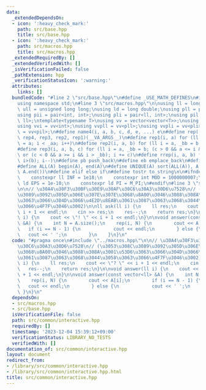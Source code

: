 ```yaml
---
data:
  _extendedDependsOn:
  - icon: ':heavy_check_mark:'
    path: src/base.hpp
    title: src/base.hpp
  - icon: ':heavy_check_mark:'
    path: src/macros.hpp
    title: src/macros.hpp
  _extendedRequiredBy: []
  _extendedVerifiedWith: []
  _isVerificationFailed: false
  _pathExtension: hpp
  _verificationStatusIcon: ':warning:'
  attributes:
    links: []
  bundledCode: "#line 2 \"src/base.hpp\"\n#define _USE_MATH_DEFINES\n#include <bits/stdc++.h>\n\
    using namespace std;\n#line 3 \"src/macros.hpp\"\n\nusing ll = long long;\nusing\
    \ ull = unsigned long long;\nusing ld = long double;\nusing pll = pair<ll, ll>;\n\
    using pii = pair<int, int>;\nusing pli = pair<ll, int>;\nusing pil = pair<int,\
    \ ll>;\ntemplate<typename T>\nusing vv = vector<vector<T>>;\nusing vvl = vv<ll>;\n\
    using vvi = vv<int>;\nusing vvpll = vv<pll>;\nusing vvpli = vv<pli>;\nusing vvpil\
    \ = vv<pil>;\n#define name4(i, a, b, c, d, e, ...) e\n#define rep(...) name4(__VA_ARGS__,\
    \ rep4, rep3, rep2, rep1)(__VA_ARGS__)\n#define rep1(i, a) for (ll i = 0, _aa\
    \ = a; i < _aa; i++)\n#define rep2(i, a, b) for (ll i = a, _bb = b; i < _bb; i++)\n\
    #define rep3(i, a, b, c) for (ll i = a, _bb = b; (c > 0 && a <= i && i < _bb)\
    \ or (c < 0 && a >= i && i > _bb); i += c)\n#define rrep(i, a, b) for (ll i=(a);\
    \ i>(b); i--)\n#define pb push_back\n#define eb emplace_back\n#define mkp make_pair\n\
    #define ALL(A) begin(A), end(A)\n#define UNIQUE(A) sort(ALL(A)), A.erase(unique(ALL(A)),\
    \ A.end())\n#define elif else if\n#define tostr to_string\n\n#ifndef CONSTANTS\n\
    \    constexpr ll INF = 1e18;\n    constexpr int MOD = 1000000007;\n    constexpr\
    \ ld EPS = 1e-10;\n    constexpr ld PI = M_PI;\n#endif\n#line 3 \"src/common/interactive.hpp\"\
    \n\n// \u30A4\u30F3\u30BF\u30E9\u30AF\u30C6\u30A3\u30D6\u7528\n// (\u3053\u308C\
    \u3089\u3092\u305D\u306E\u307E\u307E\u3068\u8A00\u3046\u3088\u308A\u3001\u53D6\
    \u3063\u3066\u304D\u3066\u4E2D\u8EAB\u3061\u3087\u3063\u3068\u3044\u3058\u3063\
    \u3066\u4F7F\u3046\u3002)\n\nll ask(ll i) {\n    ll res;\n    cout << \"? \" <<\
    \ i + 1 << endl;\n    cin >> res;\n    res--;\n    return res;\n}\n\nvoid answer(ll\
    \ i) {\n    cout << \"! \" << i + 1 << endl;\n}\n\nvoid answer(const vector<ll>\
    \ &A) {\n    int N = A.size();\n    rep(i, N) {\n        cout << A[i];\n     \
    \   if (i == N - 1) {\n            cout << endl;\n        } else {\n         \
    \   cout << ' ';\n        }\n    }\n}\n"
  code: "#pragma once\n#include \"../macros.hpp\"\n\n// \u30A4\u30F3\u30BF\u30E9\u30AF\
    \u30C6\u30A3\u30D6\u7528\n// (\u3053\u308C\u3089\u3092\u305D\u306E\u307E\u307E\
    \u3068\u8A00\u3046\u3088\u308A\u3001\u53D6\u3063\u3066\u304D\u3066\u4E2D\u8EAB\
    \u3061\u3087\u3063\u3068\u3044\u3058\u3063\u3066\u4F7F\u3046\u3002)\n\nll ask(ll\
    \ i) {\n    ll res;\n    cout << \"? \" << i + 1 << endl;\n    cin >> res;\n \
    \   res--;\n    return res;\n}\n\nvoid answer(ll i) {\n    cout << \"! \" << i\
    \ + 1 << endl;\n}\n\nvoid answer(const vector<ll> &A) {\n    int N = A.size();\n\
    \    rep(i, N) {\n        cout << A[i];\n        if (i == N - 1) {\n         \
    \   cout << endl;\n        } else {\n            cout << ' ';\n        }\n   \
    \ }\n}\n"
  dependsOn:
  - src/macros.hpp
  - src/base.hpp
  isVerificationFile: false
  path: src/common/interactive.hpp
  requiredBy: []
  timestamp: '2023-12-04 15:39:12+09:00'
  verificationStatus: LIBRARY_NO_TESTS
  verifiedWith: []
documentation_of: src/common/interactive.hpp
layout: document
redirect_from:
- /library/src/common/interactive.hpp
- /library/src/common/interactive.hpp.html
title: src/common/interactive.hpp
---
```

